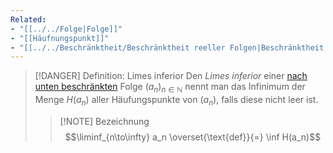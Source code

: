 ```yaml
---
Related:
- "[[../../Folge|Folge]]"
- "[[Häufnungspunkt]]"
- "[[../../Beschränktheit/Beschränktheit reeller Folgen|Beschränktheit reeller Folgen]]"
---
```


> [!DANGER] Definition: Limes inferior
> Den *Limes inferior* einer [nach unten beschränkten](../../Beschränktheit/Beschränktheit%20reeller%20Folgen.md#^afb212) Folge $(a_n)_{n\in\mathbb{N}}$ nennt man das Infinimum der Menge $H(a_n)$ aller Häufungspunkte von $(a_n)$, falls diese nicht leer ist.
> > [!NOTE] Bezeichnung
> > $$\liminf_{n\to\infty} a_n \overset{\text{def}}{=} \inf H(a_n)$$
